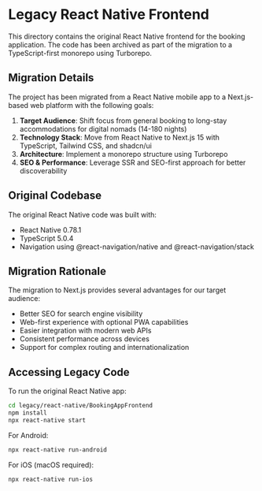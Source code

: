 

# Legacy React Native Frontend

This directory contains the original React Native frontend for the booking application. The code has been archived as part of the migration to a TypeScript-first monorepo using Turborepo.

## Migration Details

The project has been migrated from a React Native mobile app to a Next.js-based web platform with the following goals:

1. **Target Audience**: Shift focus from general booking to long-stay accommodations for digital nomads (14-180 nights)
2. **Technology Stack**: Move from React Native to Next.js 15 with TypeScript, Tailwind CSS, and shadcn/ui
3. **Architecture**: Implement a monorepo structure using Turborepo
4. **SEO & Performance**: Leverage SSR and SEO-first approach for better discoverability

## Original Codebase

The original React Native code was built with:
- React Native 0.78.1
- TypeScript 5.0.4
- Navigation using @react-navigation/native and @react-navigation/stack

## Migration Rationale

The migration to Next.js provides several advantages for our target audience:
- Better SEO for search engine visibility
- Web-first experience with optional PWA capabilities
- Easier integration with modern web APIs
- Consistent performance across devices
- Support for complex routing and internationalization

## Accessing Legacy Code

To run the original React Native app:

```bash
cd legacy/react-native/BookingAppFrontend
npm install
npx react-native start
```

For Android:
```bash
npx react-native run-android
```

For iOS (macOS required):
```bash
npx react-native run-ios
```

